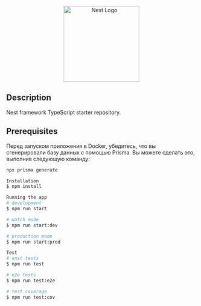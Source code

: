 <p align="center">
  <a href="http://nestjs.com/" target="blank"><img src="https://nestjs.com/img/logo-small.svg" width="200" alt="Nest Logo" /></a>
</p>

## Description

Nest framework TypeScript starter repository.

## Prerequisites

Перед запуском приложения в Docker, убедитесь, что вы сгенерировали базу данных с помощью Prisma. Вы можете сделать это, выполнив следующую команду:

```bash
npx prisma generate

Installation
$ npm install

Running the app 
# development
$ npm run start

# watch mode
$ npm run start:dev

# production mode
$ npm run start:prod

Test
# unit tests
$ npm run test

# e2e tests
$ npm run test:e2e

# test coverage
$ npm run test:cov